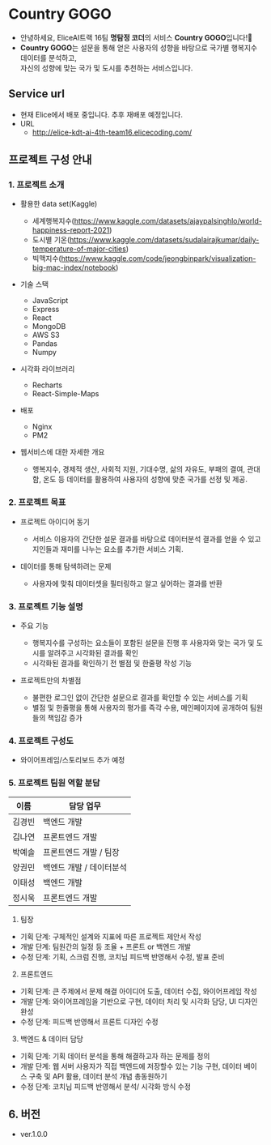 # Country GOGO
- 안녕하세요, EliceAI트랙 16팀 **명탐정 코더**의 서비스 **Country GOGO**입니다!🎉
- **Country GOGO**는 설문을 통해 얻은 사용자의 성향을 바탕으로 국가별 행복지수 데이터를 분석하고,<br/>자신의 성향에 맞는 국가 및 도시를 추천하는 서비스입니다.

## Service url
- 현재 Elice에서 배포 중입니다. 추후 재배포 예정입니다.
- URL
  - http://elice-kdt-ai-4th-team16.elicecoding.com/

## 프로젝트 구성 안내

### 1. 프로젝트 소개
  - 활용한 data set(Kaggle)
    - 세계행복지수(https://www.kaggle.com/datasets/ajaypalsinghlo/world-happiness-report-2021)
    - 도시별 기온(https://www.kaggle.com/datasets/sudalairajkumar/daily-temperature-of-major-cities)
    - 빅맥지수(https://www.kaggle.com/code/jeongbinpark/visualization-big-mac-index/notebook)
    
  - 기술 스택
    - JavaScript
    - Express
    - React
    - MongoDB
    - AWS S3
    - Pandas
    - Numpy
    
  - 시각화 라이브러리
    - Recharts
    - React-Simple-Maps
  
  - 배포
    - Nginx
    - PM2
    
  - 웹서비스에 대한 자세한 개요
    - 행복지수, 경제적 생산, 사회적 지원, 기대수명, 삶의 자유도, 부패의 결여, 관대함, 온도 등 데이터를 활용하여 사용자의 성향에 맞춘 국가를 선정 및 제공.

### 2. 프로젝트 목표
  - 프로젝트 아이디어 동기
    - 서비스 이용자의 간단한 설문 결과를 바탕으로 데이터분석 결과를 얻을 수 있고 지인들과 재미를 나누는 요소를 추가한 서비스 기획.

  - 데이터를 통해 탐색하려는 문제
    - 사용자에 맞춰 데이터셋을 필터링하고 알고 싶어하는 결과를 반환

### 3. 프로젝트 기능 설명
  - 주요 기능
    - 행복지수를 구성하는 요소들이 포함된 설문을 진행 후 사용자와 맞는 국가 및 도시를 알려주고 시각화된 결과를 확인
    - 시각화된 결과를 확인하기 전 별점 및 한줄평 작성 기능

  - 프로젝트만의 차별점
    - 불편한 로그인 없이 간단한 설문으로 결과를 확인할 수 있는 서비스를 기획
    - 별점 및 한줄평을 통해 사용자의 평가를 즉각 수용, 메인페이지에 공개하여 팀원들의 책임감 증가

### 4. 프로젝트 구성도
  - 와이어프레임/스토리보드 추가 예정


### 5. 프로젝트 팀원 역할 분담
| 이름 | 담당 업무 |
| ------ | ------ |
| 김경빈 | 백엔드 개발 |
| 김나연 | 프론트엔드 개발 |
| 박예솔 | 프론트엔드 개발 / 팀장 |
| 양권민 | 백엔드 개발 / 데이터분석|
| 이태성 | 백엔드 개발 |
| 정시욱 | 프론트엔드 개발 |

1. 팀장

- 기획 단계: 구체적인 설계와 지표에 따른 프로젝트 제안서 작성
- 개발 단계: 팀원간의 일정 등 조율 + 프론트 or 백엔드 개발
- 수정 단계: 기획, 스크럼 진행, 코치님 피드백 반영해서 수정, 발표 준비

2. 프론트엔드 

- 기획 단계: 큰 주제에서 문제 해결 아이디어 도출, 데이터 수집, 와이어프레임 작성
- 개발 단계: 와이어프레임을 기반으로 구현, 데이터 처리 및 시각화 담당, UI 디자인 완성
- 수정 단계: 피드백 반영해서 프론트 디자인 수정

 3. 백엔드 & 데이터 담당  

- 기획 단계: 기획 데이터 분석을 통해 해결하고자 하는 문제를 정의
- 개발 단계: 웹 서버 사용자가 직접 백엔드에 저장할수 있는 기능 구현, 데이터 베이스 구축 및 API 활용, 데이터 분석 개념 총동원하기
- 수정 단계: 코치님 피드백 반영해서 분석/ 시각화 방식 수정

## 6. 버전
  - ver.1.0.0
